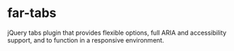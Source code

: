 far-tabs
========

jQuery tabs plugin that provides flexible options, full ARIA and accessibility support, and to function in a responsive environment.
